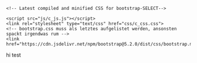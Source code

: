 <!DOCTYPE html>
<html lang="en">
<head>
<meta http-equiv="Content-Type" content="text/html" charset="UTF-8">
<meta name="viewport" content="width=device-width, initial-scale=1">
<meta name="description" content="A simple HTML and CSS webpage">

<!--muss vor den anderen .js imports sein, wenn diese jquery code nutzen-->
<script src="https://ajax.googleapis.com/ajax/libs/jquery/3.6.0/jquery.min.js"></script>

<link rel="stylesheet" href="css/jquery.toast.min.css">
<script src="js/jquery.toast.min.js"></script>	

	<!-- Latest compiled and minified CSS for bootstrap-SELECT-->
<link rel="stylesheet" href="https://cdnjs.cloudflare.com/ajax/libs/bootstrap-select/1.10.0/css/bootstrap-select.min.css">
	<!-- Latest compiled and minified JavaScript for bootstrap-SELECT-->
<script src="https://cdnjs.cloudflare.com/ajax/libs/bootstrap-select/1.12.1/js/bootstrap-select.min.js"></script>
	<!-- Bootstrap Font Icon CSS -->
<link rel="stylesheet" href="https://cdn.jsdelivr.net/npm/bootstrap-icons@1.5.0/font/bootstrap-icons.css">


 	<script src="js/c_js.js"></script>   
 	<link rel="stylesheet" type="text/css" href="css/c_css.css">
 	<!-- bootstrap.css muss als letztes aufgelistet werden, ansonsten spackt irgendwas rum -->	
	<link href="https://cdn.jsdelivr.net/npm/bootstrap@5.2.0/dist/css/bootstrap.min.css"rel="stylesheet">
 
 <link rel="icon" href="img/favicon.ico?v=2" type="image/vnd.microsoft.icon">
 <link rel="icon" href="img/favicon.ico" type="image/vnd.microsoft.icon">

<link rel="icon" type="image/png" sizes="32x32"	href="../img/favicon-32x32.png">
<link rel="icon" type="image/png" sizes="96x96"	href="../img/favicon-96x96.png">
 
<title>Test</title>
</head>
	<body>
		hi
		<!-- #region tst-->
    test
    <!-- #endregion test-->
	<script	src="https://cdn.jsdelivr.net/npm/bootstrap@5.2.0/dist/js/bootstrap.bundle.min.js"></script>		
	</body>
</html>
